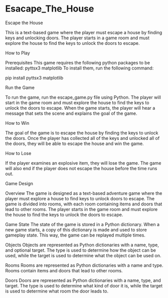 ﻿# Esacape_The_House


Escape the House

This is a text-based game where the player must escape a house by finding keys and unlocking doors. The player starts in a game room and must explore the house to find the keys to unlock the doors to escape.

How to Play

Prerequisites
This game requires the following python packages to be installed:
pyttsx3
matplotlib
To install them, run the following command:

pip install pyttsx3 matplotlib

Run the Game

To run the game, run the escape_game.py file using Python.
The player will start in the game room and must explore the house to find the keys to unlock the doors to escape.
When the game starts, the player will hear a message that sets the scene and explains the goal of the game.


How to Win

The goal of the game is to escape the house by finding the keys to unlock the doors. Once the player has collected all of the keys and unlocked all of the doors, they will be able to escape the house and win the game.





How to Lose

If the player examines an explosive item, they will lose the game. The game will also end if the player does not escape the house before the time runs out.

Game Design

Overview
The game is designed as a text-based adventure game where the player must explore a house to find keys to unlock doors to escape. The game is divided into rooms, with each room containing items and doors that lead to other rooms. The player starts in the game room and must explore the house to find the keys to unlock the doors to escape.

Game State
The state of the game is stored in a Python dictionary. When a new game starts, a copy of this dictionary is made and used to store gameplay state. This way, the game can be replayed multiple times.

Objects
Objects are represented as Python dictionaries with a name, type, and optional target. The type is used to determine how the object can be used, while the target is used to determine what the object can be used on.


Rooms
Rooms are represented as Python dictionaries with a name and type. Rooms contain items and doors that lead to other rooms.

Doors
Doors are represented as Python dictionaries with a name, type, and target. The type is used to determine what kind of door it is, while the target is used to determine what room the door leads to.

